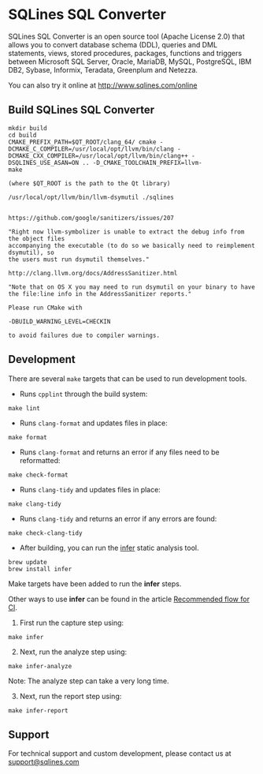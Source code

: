 # SQLines SQL Converter

SQLines SQL Converter is an open source tool (Apache License 2.0) that allows you to convert database schema (DDL), queries and DML statements, views, stored procedures, packages, functions and triggers between Microsoft SQL Server, Oracle, MariaDB, MySQL, PostgreSQL, IBM DB2, Sybase, Informix, Teradata, Greenplum and Netezza.

You can also try it online at http://www.sqlines.com/online

## Build SQLines SQL Converter

```
mkdir build
cd build
CMAKE_PREFIX_PATH=$QT_ROOT/clang_64/ cmake -DCMAKE_C_COMPILER=/usr/local/opt/llvm/bin/clang -DCMAKE_CXX_COMPILER=/usr/local/opt/llvm/bin/clang++ -DSQLINES_USE_ASAN=ON .. -D_CMAKE_TOOLCHAIN_PREFIX=llvm-
make

(where $QT_ROOT is the path to the Qt library)

/usr/local/opt/llvm/bin/llvm-dsymutil ./sqlines


https://github.com/google/sanitizers/issues/207

"Right now llvm-symbolizer is unable to extract the debug info from the object files
accompanying the executable (to do so we basically need to reimplement dsymutil), so
the users must run dsymutil themselves."

http://clang.llvm.org/docs/AddressSanitizer.html

"Note that on OS X you may need to run dsymutil on your binary to have the file:line info in the AddressSanitizer reports."

Please run CMake with

-DBUILD_WARNING_LEVEL=CHECKIN

to avoid failures due to compiler warnings.
```

## Development

There are several `make` targets that can be used to run development tools.

* Runs `cpplint` through the build system:

```
make lint
```

* Runs `clang-format` and updates files in place:

```
make format
```

* Runs `clang-format` and returns an error if any files need to be reformatted:

```
make check-format
```

* Runs `clang-tidy` and updates files in place:

```
make clang-tidy
```

* Runs `clang-tidy` and returns an error if any errors are found:

```
make check-clang-tidy
```

* After building, you can run the [infer](http://fbinfer.com/docs/getting-started.html) static analysis tool.

```
brew update
brew install infer
```

Make targets have been added to run the **infer** steps.

Other ways to use **infer** can be found in the article [Recommended flow for CI](http://fbinfer.com/docs/steps-for-ci.html).


1. First run the capture step using:
```
make infer
```
2. Next, run the analyze step using:
```
make infer-analyze
```
Note: The analyze step can take a very long time.

3. Next, run the report step using:
```
make infer-report
```

## Support

For technical support and custom development, please contact us at support@sqlines.com

